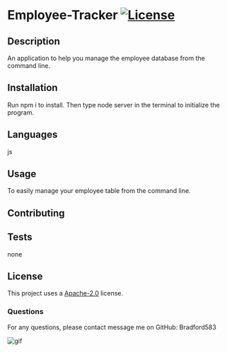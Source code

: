 # Employee-Tracker [![License](https://img.shields.io/badge/License-Apache%202.0-blue.svg)](https://opensource.org/licenses/Apache-2.0)

  ## Description

  An application to help you manage the employee database from the command line.

  ## Installation 
  
  Run npm i to install. Then type node server in the terminal to initialize the program.
  
  ## Languages 
  
  js
  
  ## Usage 
  
  To easily manage your employee table from the command line.
  
  ## Contributing 
  
  
  
  ## Tests 
  
  none
  
  ## License
  
  This project uses a [Apache-2.0](https://opensource.org/licenses/Apache-2.0) license.
  
  
  ### Questions
  
  For any questions, please contact message me on GitHub: Bradford583

![gif](https://user-images.githubusercontent.com/87334834/139788062-fb37edcd-d1bd-48a5-aa4c-d8cb2c916a03.gif)

